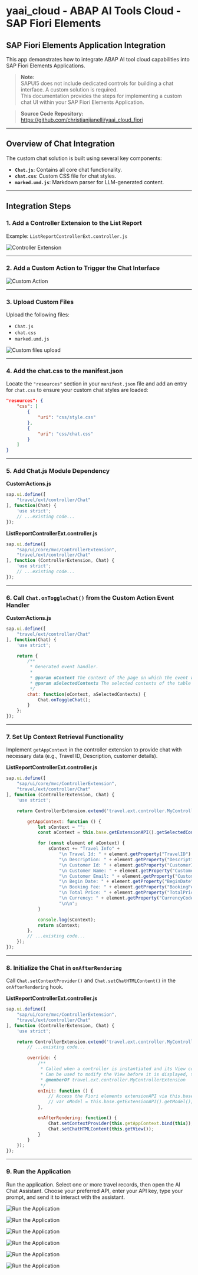 # yaai_cloud - ABAP AI Tools Cloud - SAP Fiori Elements

## SAP Fiori Elements Application Integration

This app demonstrates how to integrate ABAP AI tool cloud capabilities into SAP Fiori Elements Applications.

> **Note:**  
> SAPUI5 does not include dedicated controls for building a chat interface. A custom solution is required.  
> This documentation provides the steps for implementing a custom chat UI within your SAP Fiori Elements Application.

> **Source Code Repository:** 
> https://github.com/christianjianelli/yaai_cloud_fiori

---

## Overview of Chat Integration

The custom chat solution is built using several key components:

- **`Chat.js`**: Contains all core chat functionality.
- **`chat.css`**: Custom CSS file for chat styles.
- **`marked.umd.js`**: Markdown parser for LLM-generated content.

---

## Integration Steps

### 1. Add a Controller Extension to the List Report

Example: `ListReportControllerExt.controller.js`

![Controller Extension](../images/bas_fe_list_report_controller_extension.png)

---

### 2. Add a Custom Action to Trigger the Chat Interface

![Custom Action](../images/bas_fe_header_custom_action.png)

---

### 3. Upload Custom Files

Upload the following files:

- `Chat.js`
- `chat.css`
- `marked.umd.js`

![Custom files upload](../images/bas_fe_chat_js_css_upload.png)

---

### 4. Add the chat.css to the manifest.json
Locate the `"resources"` section in your `manifest.json` file and add an entry for `chat.css` to ensure your custom chat styles are loaded:

```json
"resources": {
    "css": [
        {
            "uri": "css/style.css"
        },
        {
            "uri": "css/chat.css"
        }
    ]
}
```

---

### 5. Add Chat.js Module Dependency

**CustomActions.js**
```javascript
sap.ui.define([
    "travel/ext/controller/Chat"
], function(Chat) {
    'use strict';
    // ...existing code...
});
```

**ListReportControllerExt.controller.js**
```javascript
sap.ui.define([
    "sap/ui/core/mvc/ControllerExtension",
    "travel/ext/controller/Chat"
], function (ControllerExtension, Chat) {
    'use strict';
    // ...existing code...
});
```

---

### 6. Call `Chat.onToggleChat()` from the Custom Action Event Handler

**CustomActions.js**
```javascript
sap.ui.define([
    "travel/ext/controller/Chat"
], function(Chat) {
    'use strict';

    return {
        /**
         * Generated event handler.
         *
         * @param oContext The context of the page on which the event was fired. `undefined` for list report page.
         * @param aSelectedContexts The selected contexts of the table rows.
         */
        chat: function(oContext, aSelectedContexts) {
            Chat.onToggleChat();
        }
    };
});
```

---

### 7. Set Up Context Retrieval Functionality

Implement `getAppContext` in the controller extension to provide chat with necessary data (e.g., Travel ID, Description, customer details).

**ListReportControllerExt.controller.js**
```javascript
sap.ui.define([
    "sap/ui/core/mvc/ControllerExtension",
    "travel/ext/controller/Chat"
], function (ControllerExtension, Chat) {
    'use strict';

    return ControllerExtension.extend('travel.ext.controller.MyControllerExtension', {

        getAppContext: function () {
            let sContext = "";
            const aContext = this.base.getExtensionAPI().getSelectedContexts();

            for (const element of aContext) {
                sContext += "Travel Info" +
                    "\n Travel Id: " + element.getProperty("TravelID") +
                    "\n Description: " + element.getProperty("Description") +
                    "\n Customer Id: " + element.getProperty("CustomerID") +
                    "\n Customer Name: " + element.getProperty("CustomerFirstName") + " " + element.getProperty("CustomerLastName") +
                    "\n Customer Email: " + element.getProperty("CustomerEmail") +
                    "\n Begin Date: " + element.getProperty("BeginDate") +
                    "\n Booking Fee: " + element.getProperty("BookingFee") +
                    "\n Total Price: " + element.getProperty("TotalPrice") +
                    "\n Currency: " + element.getProperty("CurrencyCode") +
                    "\n\n";
            }

            console.log(sContext);
            return sContext;
        },
        // ...existing code...
    });
});
```

---

### 8. Initialize the Chat in `onAfterRendering`

Call `Chat.setContextProvider()` and `Chat.setChatHTMLContent()` in the `onAfterRendering` hook.

**ListReportControllerExt.controller.js**
```javascript
sap.ui.define([
    "sap/ui/core/mvc/ControllerExtension",
    "travel/ext/controller/Chat"
], function (ControllerExtension, Chat) {
    'use strict';

    return ControllerExtension.extend('travel.ext.controller.MyControllerExtension', {
        // ...existing code...

        override: {
            /**
             * Called when a controller is instantiated and its View controls (if available) are already created.
             * Can be used to modify the View before it is displayed, to bind event handlers and do other one-time initialization.
             * @memberOf travel.ext.controller.MyControllerExtension
             */
            onInit: function () {
                // Access the Fiori elements extensionAPI via this.base.getExtensionAPI
                // var oModel = this.base.getExtensionAPI().getModel();
            },

            onAfterRendering: function() {
                Chat.setContextProvider(this.getAppContext.bind(this));
                Chat.setChatHTMLContent(this.getView());
            }
        }
    });
});
```

---

### 9. Run the Application

Run the application. Select one or more travel records, then open the AI Chat Assistant. Choose your preferred API, enter your API key, type your prompt, and send it to interact with the assistant.

![Run the Application](../images/bas_fe_preview_1.png)

![Run the Application](../images/bas_fe_preview_2.png)

![Run the Application](../images/bas_fe_preview_3.png)

![Run the Application](../images/bas_fe_preview_4.png)

![Run the Application](../images/bas_fe_preview_5.png)

![Run the Application](../images/bas_fe_preview_6.png)